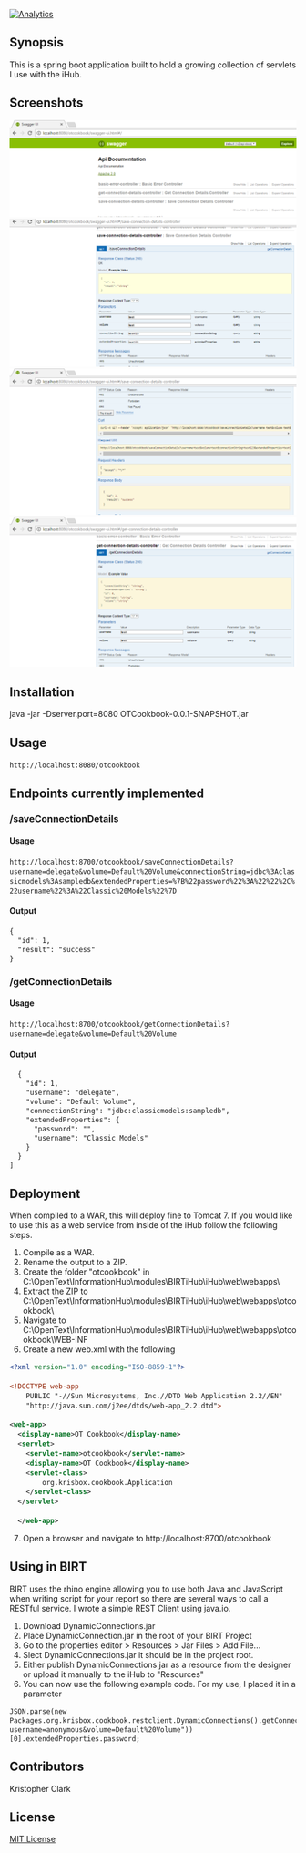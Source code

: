[![Analytics](https://ga-beacon.appspot.com/UA-67485661-3/github/otcookbook/home)](https://github.com/igrigorik/ga-beacon)
## Synopsis

This is a spring boot application built to hold a growing collection of servlets I use with the iHub.

## Screenshots
![alt tag](https://github.com/kclark-jenkins/OTCookbook/blob/master/Screenshots/swag1.png)
![alt tag](https://github.com/kclark-jenkins/OTCookbook/blob/master/Screenshots/swag2.png)
![alt tag](https://github.com/kclark-jenkins/OTCookbook/blob/master/Screenshots/swag3.png)
![alt tag](https://github.com/kclark-jenkins/OTCookbook/blob/master/Screenshots/swag4.png)

## Installation

java -jar -Dserver.port=8080 OTCookbook-0.0.1-SNAPSHOT.jar

## Usage

`http://localhost:8080/otcookbook`

## Endpoints currently implemented

### /saveConnectionDetails

#### Usage

`http://localhost:8700/otcookbook/saveConnectionDetails?username=delegate&volume=Default%20Volume&connectionString=jdbc%3Aclassicmodels%3Asampledb&extendedProperties=%7B%22password%22%3A%22%22%2C%22username%22%3A%22Classic%20Models%22%7D`

#### Output

```
{
  "id": 1,
  "result": "success"
}
```

### /getConnectionDetails

#### Usage

`http://localhost:8700/otcookbook/getConnectionDetails?username=delegate&volume=Default%20Volume`

#### Output

```json[
  {
    "id": 1,
    "username": "delegate",
    "volume": "Default Volume",
    "connectionString": "jdbc:classicmodels:sampledb",
    "extendedProperties": {
      "password": "",
      "username": "Classic Models"
    }
  }
]
```

## Deployment

When compiled to a WAR, this will deploy fine to Tomcat 7.  If you would like to use this as a web service from inside of the iHub follow the following steps.

1. Compile as a WAR.
2. Rename the output to a ZIP.
3. Create the folder "otcookbook" in C:\OpenText\InformationHub\modules\BIRTiHub\iHub\web\webapps\
4. Extract the ZIP to C:\OpenText\InformationHub\modules\BIRTiHub\iHub\web\webapps\otcookbook\
5. Navigate to C:\OpenText\InformationHub\modules\BIRTiHub\iHub\web\webapps\otcookbook\WEB-INF
6. Create a new web.xml with the following

```xml
<?xml version="1.0" encoding="ISO-8859-1"?>

<!DOCTYPE web-app
    PUBLIC "-//Sun Microsystems, Inc.//DTD Web Application 2.2//EN"
    "http://java.sun.com/j2ee/dtds/web-app_2.2.dtd">

<web-app>
  <display-name>OT Cookbook</display-name>
  <servlet>
    <servlet-name>otcookbook</servlet-name>
    <display-name>OT Cookbook</display-name>
    <servlet-class>
        org.krisbox.cookbook.Application
    </servlet-class>
  </servlet>

  </web-app>
```

7. Open a browser and navigate to http://localhost:8700/otcookbook

## Using in BIRT
BIRT uses the rhino engine allowing you to use both Java and JavaScript when writing script for your report so there are several ways to call a RESTful service.  I wrote a simple REST Client using java.io.  

1. Download DynamicConnections.jar
2. Place DynamicConnection.jar in the root of your BIRT Project
3. Go to the properties editor > Resources > Jar Files > Add File...
4. Slect DynamicConnections.jar it should be in the project root.
5. Either publish DynamicConnections.jar as a resource from the designer or upload it manually to the iHub to "Resources"
6. You can now use the following example code.  For my use, I placed it in a parameter

```
JSON.parse(new Packages.org.krisbox.cookbook.restclient.DynamicConnections().getConnectionDetails("http://localhost:8700/otcookbook/getConnectionDetails?username=anonymous&volume=Default%20Volume"))[0].extendedProperties.password;
```

## Contributors

Kristopher Clark

## License

[MIT License](https://github.com/kclark-jenkins/OTCookbook/blob/master/LICENSE)
